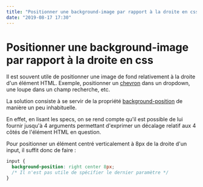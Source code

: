 ```yaml
---
title: "Positionner une background-image par rapport à la droite en css"
date: "2019-08-17 17:30"
---
```


# Positionner une background-image par rapport à la droite en css

Il est souvent utile de positionner une image de fond relativement à la droite d'un élément HTML. Exemple, positionner un [chevron](https://www.inline-svg.com) dans un dropdown, une loupe dans un champ recherche, etc.

La solution consiste à se servir de la propriété [background-position](https://developer.mozilla.org/fr/docs/Web/CSS/background-position) de manière un peu inhabituelle.

En effet, en lisant les specs, on se rend compte qu'il est possible de lui fournir jusqu'à 4 arguments permettant d'exprimer un décalage relatif aux 4 côtés de l'élément HTML en question.

Pour positionner un élément centré verticalement à 8px de la droite d'un input, il suffit donc de faire :

```css
input {
  background-position: right center 8px;
  /* Il n'est pas utile de spécifier le dernier paramètre */
}
```
